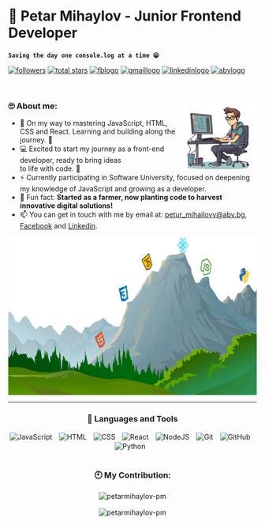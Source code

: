 # 🌻 Petar Mihaylov - Junior Frontend Developer

**`Saving the day one console.log at a time 😁`**

<p align="left">
      <a href="https://github.com/PetarMihaylov-PM" target="_blank">
          <img alt="followers" title="Follow me on Github" 
         src="https://custom-icon-badges.demolab.com/github/followers/PetarMihaylov-PM?color=236ad3&labelColor=1155ba&style=for-the-badge&logo=person-add&label=Follow&logoColor=white&cacheSeconds=3600"/></a>
     <a href="https://github.com/PetarMihaylov-PM?tab=repositories&sort=stargazers">
          <img alt="total stars" title="Total stars on GitHub" 
         src="https://img.shields.io/github/stars/PetarMihaylov-PM?affiliations=OWNER&color=55960c&style=for-the-badge&labelColor=488207&logo=star"/></a>
      <a href="https://www.facebook.com/your-profile-url">
         <img alt="fblogo" src="https://img.shields.io/static/v1?message=Facebook&logo=facebook&label=&color=1877F2&logoColor=white&labelColor=&style=for-the-badge" height="28"/></a>
      <a href="mailto:petarmihailovv96@gmail.com">
         <img alt="gmaillogo" src="https://img.shields.io/static/v1?message=Gmail&logo=gmail&label=&color=EA4335&logoColor=white&labelColor=&style=for-the-badge" height="28"/></a>
      <a href="https://www.linkedin.com/in/petar-mihaylovv">
         <img alt="linkedinlogo" src="https://img.shields.io/static/v1?message=LinkedIn&logo=linkedin&label=&color=0077B5&logoColor=white&labelColor=&style=for-the-badge" height="28"/></a>
      <a href="mailto:petur_mihailovv@abv.bg">
         <img alt="abvlogo" src="https://img.shields.io/static/v1?message=petur_mihailovv@abv.bg&logo=mail&label=&color=1E8B5A&logoColor=white&labelColor=&style=for-the-badge" height="28"/></a>
      
   </p>

   &nbsp;

<img width="30%" align="right" alt="Github" src="https://github.com/PetarMihaylov-PM/PetarMihaylov-PM/blob/main/devCoding.png?raw=true" />

### 🙄 About me:
- :telescope: On my way to mastering JavaScript, HTML, CSS and React. Learning and building along the journey. 🔨
- 💻 Excited to start my journey as a front-end developer, ready to bring ideas <br> to life with code. 🧬
- ⚡ Currently participating in Software University, focused on deepening my knowledge of JavaScript and growing as a developer.
- 🌱 Fun fact: **Started as a farmer, now planting code to harvest innovative digital solutions!**
- 📫 You can get in touch with me by email at: petur_mihailovv@abv.bg,  [Facebook](https://www.facebook.com/Petar.Mihaylovv/) and [Linkedin](https://www.linkedin.com/in/petar-mihaylovv).


<div align="center">
<img align="center" alt="Github" src="https://github.com/PetarMihaylov-PM/PetarMihaylov-PM/blob/main/Mountain-PNG-Remaked.png?raw=true" width="1800" height="320"/>

---
<div align="center">
  
### 🧰 Languages and Tools

<img align="center" alt="JavaScript" width="30px" style="padding-right:10px;" src="https://cdn.jsdelivr.net/gh/devicons/devicon/icons/javascript/javascript-plain.svg" />
<img align="center" alt="HTML" width="30px" style="padding-right:10px;" src="https://cdn.jsdelivr.net/gh/devicons/devicon/icons/html5/html5-plain.svg" />
<img align="center" alt="CSS" width="30px" style="padding-right:10px;" src="https://cdn.jsdelivr.net/gh/devicons/devicon/icons/css3/css3-plain.svg" />
<img align="center" alt="React" width="30px" style="padding-right:10px;" src="https://cdn.jsdelivr.net/gh/devicons/devicon/icons/react/react-original.svg" />
<img align="center" alt="NodeJS" width="30px" style="padding-right:10px;" src="https://cdn.jsdelivr.net/gh/devicons/devicon/icons/nodejs/nodejs-original.svg" />
<img align="center" alt="Git" width="30px" style="padding-right:10px;" src="https://cdn.jsdelivr.net/gh/devicons/devicon/icons/git/git-original.svg" />
<img align="center" alt="GitHub" width="30px" style="padding-right:10px;" src="https://cdn.jsdelivr.net/gh/devicons/devicon/icons/github/github-original.svg#gh-light-mode-only"/>
<img align="center" alt="Python" width="30px" style="padding-right:10px;" src="https://cdn.jsdelivr.net/gh/devicons/devicon/icons/python/python-plain.svg" />
<br />

#
### 🕙 My Contribution:
<p><img align="center" src="https://github-readme-stats.vercel.app/api?username=petarmihaylov-pm&show_icons=true&theme=transparent" alt="petarmihaylov-pm" /></p>
<p><img align="center" src="https://github-readme-stats.vercel.app/api/top-langs?username=petarmihaylov-pm&show_icons=true&locale=en&layout=compact&theme=transparent" alt="petarmihaylov-pm" /></p>

